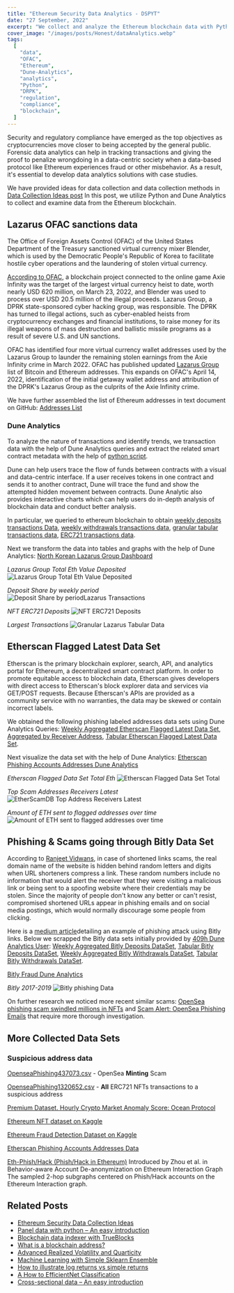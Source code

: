 ```yaml
---
title: "Ethereum Security Data Analytics - DSPYT"
date: "27 September, 2022"
excerpt: "We collect and analyze the Ethereum blockchain data with Python and Dune Analytics, particularly focusing on Lazarus Group."
cover_image: "/images/posts/Honest/dataAnalytics.webp"
tags:
  [
    "data",
    "OFAC",
    "Ethereum",
    "Dune-Analytics",
    "analytics",
    "Python",
    "DRPK",
    "regulation",
    "compliance",
    "blockchain",
  ]
---
```


Security and regulatory compliance have emerged as the top objectives as cryptocurrencies move closer to being accepted by the general public.
Forensic data analytics can help in tracking transactions and giving the proof to penalize wrongdoing in a data-centric society when a data-based protocol like Ethereum experiences fraud or other misbehavior. As a result, it's essential to develop data analytics solutions with case studies.

We have provided ideas for data collection and data collection methods in [Data Collection Ideas post](https://dspyt.com/data_collection_ideas)
In this post, we utilize Python and Dune Analytics to collect and examine data from the Ethereum blockchain.

## Lazarus OFAC sanctions data

The Office of Foreign Assets Control (OFAC) of the United States Department of the Treasury sanctioned virtual currency mixer Blender, which is used by the Democratic People's Republic of Korea to facilitate hostile cyber operations and the laundering of stolen virtual currency.

[According to OFAC](https://home.treasury.gov/news/press-releases/jy0768), a blockchain project connected to the online game Axie Infinity was the target of the largest virtual currency heist to date, worth nearly USD 620 million, on March 23, 2022, and Blender was used to process over USD 20.5 million of the illegal proceeds. Lazarus Group, a DPRK state-sponsored cyber hacking group, was responsible. The DPRK has turned to illegal actions, such as cyber-enabled heists from cryptocurrency exchanges and financial institutions, to raise money for its illegal weapons of mass destruction and ballistic missile programs as a result of severe U.S. and UN sanctions.

OFAC has identified four more virtual currency wallet addresses used by the Lazarus Group to launder the remaining stolen earnings from the Axie Infinity crime in March 2022. OFAC has published updated [Lazarus Group](https://home.treasury.gov/policy-issues/financial-sanctions/recent-actions/20220506) list of Bitcoin and Ethereum addresses.
This expands on OFAC's April 14, 2022, identification of the initial getaway wallet address and attribution of the DPRK's Lazarus Group as the culprits of the Axie Infinity crime.

We have further assembled the list of Ethereum addresses in text document on GitHub:
[Addresses List](https://github.com/dspytdao/Eth_Data/blob/main/LazarusGroup.txt)

### Dune Analytics

To analyze the nature of transactions and identify trends, we transaction data with the help of Dune Analytics queries and extract the related smart contract metadata with the help of [python script](https://github.com/dspytdao/Eth_Data/blob/main/script.py).

Dune can help users trace the flow of funds between contracts with a visual and data-centric interface.
If a user receives tokens in one contract and sends it to another contract, Dune will trace the fund and show the attempted hidden movement between contracts. Dune Analytic also provides interactive charts which can help users do in-depth analysis of blockchain data and conduct better analysis.

In particular, we queried to ethereum blockchain to obtain
[weekly deposits transactions Data](https://github.com/dspytdao/Eth_Data/blob/main/LazarusTxs1321434.csv),
[weekly withdrawals transactions data](https://github.com/dspytdao/Eth_Data/blob/main/LazarusWeeklyWithdrawalsTxs1322493.csv),
[granular tabular transactions data](https://github.com/dspytdao/Eth_Data/blob/main/LazarusTabularTxs1322519.csv),
[ERC721 transactions data](https://github.com/dspytdao/Eth_Data/blob/main/LazarusNFTsTxs1322436.csv).

Next we transform the data into tables and graphs with the help of Dune Analytics:
[North Korean Lazarus Group Dashboard](https://dune.com/pfedprog/lazarus)

_Lazarus Group Total Eth Value Deposited_
![Lazarus Group Total Eth Value Deposited](/images/posts/Honest/TotalEth.webp)

_Deposit Share by weekly period_
![Deposit Share by periodLazarus Transactions](/images/posts/Honest/DepositShareW.webp)

_NFT ERC721 Deposits_
![NFT ERC721 Deposits](/images/posts/Honest/NFTs.webp)

_Largest Transactions_
![Granular Lazarus Tabular Data](/images/posts/Honest/Txs.webp)

## Etherscan Flagged Latest Data Set

Etherscan is the primary blockchain explorer, search, API, and analytics portal for Ethereum, a decentralized smart contract platform.
In order to promote equitable access to blockchain data, Etherscan gives developers with direct access to Etherscan's block explorer data and services via GET/POST requests.
Because Etherscan's APIs are provided as a community service with no warranties, the data may be skewed or contain incorrect labels.

We obtained the following phishing labeled addresses data sets using Dune Analytics Queries:
[Weekly Aggregated Etherscan Flagged Latest Data Set](https://github.com/dspytdao/Eth_Data/blob/main/EtherScanFLagged1322553.csv),
[Aggregated by Receiver Address](https://github.com/dspytdao/Eth_Data/blob/main/EtherScanFlaggedByAddress322768.csv),
[Tabular Etherscan Flagged Latest Data Set](https://github.com/dspytdao/Eth_Data/blob/main/EtherScanFlaggedTabular1322553.csv).

Next visualize the data set with the help of Dune Analytics:
[Etherscan Phishing Accounts Addresses Dune Analytics](https://dune.com/pfedprog/eth-sent-to-flagged-etherscam-addresses)

_Etherscan Flagged Data Set Total Eth_
![Etherscan Flagged Data Set Total](/images/posts/Honest/EtherScanTE.webp)

_Top Scam Addresses Receivers Latest_
![EtherScamDB Top Address Receivers Latest](/images/posts/Honest/DB.webp)

_Amount of ETH sent to flagged addresses over time_
![Amount of ETH sent to flagged addresses over time](/images/posts/Honest/graph.webp)

## Phishing & Scams going through Bitly Data Set

According to [Ranjeet Vidwans](https://www.clearedin.com/blog/shortened-urls-in-phishing-scams), in case of shortened links scams, the real domain name of the website is hidden behind random letters and digits when URL shorteners compress a link. These random numbers include no information that would alert the receiver that they were visiting a malicious link or being sent to a spoofing website where their credentials may be stolen. Since the majority of people don't know any better or can't resist, compromised shortened URLs appear in phishing emails and on social media postings, which would normally discourage some people from clicking.

Here is a [medium article](https://medium.com/mycrypto/following-an-ethereum-phishing-scam-down-the-rabbit-hole-9790484c3431)detailing an example of phishing attack using Bitly links. Below we scrapped the Bitly data sets initially provided by [409h Dune Analytics User](https://dune.com/409h):
[Weekly Aggregated Bitly Deposits DataSet](https://github.com/dspytdao/Eth_Data/blob/main/EtherScanFLagged1322553.csv),
[Tabular Bitly Deposits DataSet](https://github.com/dspytdao/Eth_Data/blob/main/bitlyDepositsTabular810.csv),
[Weekly Aggregated Bitly Withdrawals DataSet](https://github.com/dspytdao/Eth_Data/blob/main/bitlyWithdrawalsWeekly815.csv),
[Tabular Bitly Withdrawals DataSet](https://github.com/dspytdao/Eth_Data/blob/main/bitlyWithdrawalsTabular812.csv).

[Bitly Fraud Dune Analytics](https://dune.com/pfedprog/phishingandscams-going-through-bitly)

_Bitly 2017-2019_
![Bitly phishing Data](/images/posts/Honest/Bitly.webp)

On further research we noticed more recent similar scams: [OpenSea phishing scam swindled millions in NFTs](https://www.pcgamer.com/opensea-phishing-scam-swindled-millions-in-nfts/) and [Scam Alert: OpenSea Phishing Emails](https://news.trendmicro.com/2022/03/12/scam-alert-opensea-phishing-emails/) that require more thorough investigation.

## More Collected Data Sets

### Suspicious address data

[OpenseaPhishing437073.csv](https://github.com/dspytdao/Eth_Data/blob/main/OpenseaPhishing437073.csv) - OpenSea **Minting** Scam

[OpenseaPhishing1320652.csv](https://github.com/dspytdao/Eth_Data/blob/main/OpenseaPhishing1320652.csv) - **All** ERC721 NFTs transactions to a suspicious address

[Premium Dataset. Hourly Crypto Market Anomaly Score: Ocean Protocol](https://market.oceanprotocol.com/asset/did:op:0d3c8845df538dff98a08e0cc9d572cf4703d9324eb5887e91e9c8d97474e8ae)

[Ethereum NFT dataset on Kaggle](https://www.kaggle.com/datasets/simiotic/ethereum-nfts)

[Ethereum Fraud Detection Dataset on Kaggle](https://www.kaggle.com/datasets/vagifa/ethereum-frauddetection-dataset)

[Etherscan Phishing Accounts Addresses Data](https://etherscan.io/accounts/label/phish-hack?subcatid=undefined&size=100&start=0&col=3&order=desc)

[Eth-Phish/Hack (Phish/Hack in Ethereum)](https://paperswithcode.com/dataset/eth-phish-hack)
Introduced by Zhou et al. in Behavior-aware Account De-anonymization on Ethereum Interaction Graph
The sampled 2-hop subgraphs centered on Phish/Hack accounts on the Ethereum Interaction graph.

## Related Posts

- [Ethereum Security Data Collection Ideas](https://dspyt.com/data_collection_ideas)
- [Panel data with python – An easy introduction](https://dspyt.com/panel-data-econometrics-an-introduction-with-an-example-in-python)
- [Blockchain data indexer with TrueBlocks](https://dspyt.com/blockchain-data-indexer-with-trueblocks)
- [What is a blockchain address?](https://dspyt.com/what-is-blockchain-address)
- [Advanced Realized Volatility and Quarticity](https://dspyt.com/advanced-realized-volatility-and-quarticity)
- [Machine Learning with Simple Sklearn Ensemble](https://dspyt.com/machine-learning-simple-sklearn-ensemble)
- [How to illustrate log returns vs simple returns](https://dspyt.com/simple-returns-log-return-and-volatility-simple-introduction)
- [A How to EfficientNet Classification](https://dspyt.com/efficientnet-classification)
- [Cross-sectional data – An easy introduction](https://dspyt.com/cross-sectional-data-an-easy-introduction)
